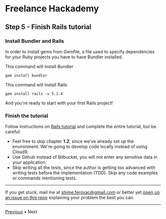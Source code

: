 # Freelance Hackademy

## Step 5 - Finish Rails tutorial

### Install Bundler and Rails

In order to install gems from Gemfile, a file used to specify dependencies for your Ruby projects you have to have Bundler installed. 

This command will install Bundler

```
gem install bundler
```

This command will install Rails

```
gem install rails -v 5.1.4
```

And you're ready to start with your first Rails project!

### Finish the tutorial

Follow instructions on [Rails tutorial](https://www.railstutorial.org/book/) and complete the entire tutorial, but be careful:

* Feel free to skip chapter **1.2**, since we've already set up the environment. We're going to develop code locally instead of using Cloud9.
* Use Github instead of Bitbucket, you will not enter any sensitive data in your application.
* Skip writing all the tests, since the author is getting too advanced with writing tests before the implementation (TDD). Skip any code examples or commands mentioning tests.

---

If you get stuck, mail me at <a href="mailto:shime.ferovac@gmail.com">shime.ferovac@gmail.com</a> or better yet [open up an issue on this repo](https://github.com/shime/freelance-hackademy/issues/new) explaining your problem the best you can.

---

[Previous](/steps/4.md) • Next
